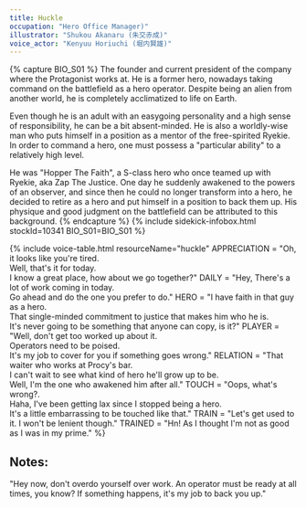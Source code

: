 ```yaml
---
title: Huckle
occupation: "Hero Office Manager)"
illustrator: "Shukou Akanaru (朱交赤成)"
voice_actor: "Kenyuu Horiuchi (堀内賢雄)"
---
```


{% capture BIO_S01 %}
The founder and current president of the company where the Protagonist works at. He is a former hero, nowadays taking command on the battlefield as a hero operator. Despite being an alien from another world, he is completely acclimatized to life on Earth.

Even though he is an adult with an easygoing personality and a high sense of responsibility, he can be a bit absent-minded. He is also a worldly-wise man who puts himself in a position as a mentor of the free-spirited Ryekie. In order to command a hero, one must possess a "particular ability" to a relatively high level.

He was "Hopper The Faith", a S-class hero who once teamed up with Ryekie, aka Zap The Justice.
One day he suddenly awakened to the powers of an observer, and since then he could no longer transform into a hero, he decided to retire as a hero and put himself in a position to back them up.
His physique and good judgment on the battlefield can be attributed to this background.
{% endcapture %}
{% include sidekick-infobox.html stockId=10341 BIO_S01=BIO_S01 %}

{% include voice-table.html resourceName="huckle"
APPRECIATION = "Oh, it looks like you're tired. <br>Well, that's it for today.<br>I know a great place, how about we go together?"
DAILY = "Hey, There's a lot of work coming in today.<br>Go ahead and do the one you prefer to do."
HERO = "I have faith in that guy as a hero.<br>That single-minded commitment to justice that makes him who he is.<br>It's never going to be something that anyone can copy, is it?"
PLAYER = "Well, don't get too worked up about it.<br>Operators need to be poised.<br>It's my job to cover for you if something goes wrong."
RELATION = "That waiter who works at Procy's bar.<br>I can't wait to see what kind of hero he'll grow up to be.<br>Well, I'm the one who awakened him after all."
TOUCH = "Oops, what's wrong?.<br>Haha, I've been getting lax since I stopped being a hero.<br>It's a little embarrassing to be touched like that."
TRAIN = "Let's get used to it. I won't be lenient though."
TRAINED = "Hn! As I thought I'm not as good as I was in my prime."
%}

## Notes:

"Hey now, don't overdo yourself over work. An operator must be ready at all times, you know? If something happens, it's my job to back you up."
